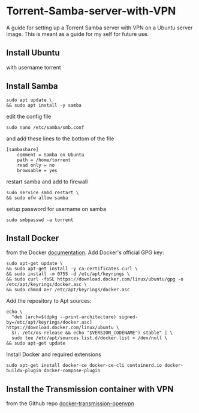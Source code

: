 # Torrent-Samba-server-with-VPN
A guide for setting up a Torrent Samba server with VPN on a Ubuntu server image. This is meant as a guide for my self for future use.

## Install Ubuntu
with username torrent

## Install Samba
```
sudo apt update \
&& sudo apt install -y samba
```
edit the config file
```
sudo nano /etc/samba/smb.conf
```
and add these lines to the bottom of the file
```
[sambashare]
    comment = Samba on Ubuntu
    path = /home/torrent
    read only = no
    browsable = yes
```
restart samba and add to firewall
```
sudo service smbd restart \
&& sudo ufw allow samba
```
setup password for username on samba
```
sudo smbpasswd -a torrent
```

## Install Docker
from the Docker [documentation](https://docs.docker.com/engine/install/ubuntu/).
Add Docker's official GPG key:
```
sudo apt-get update \
&& sudo apt-get install -y ca-certificates curl \
&& sudo install -m 0755 -d /etc/apt/keyrings \
&& sudo curl -fsSL https://download.docker.com/linux/ubuntu/gpg -o /etc/apt/keyrings/docker.asc \
&& sudo chmod a+r /etc/apt/keyrings/docker.asc
```
Add the repository to Apt sources:
```
echo \
  "deb [arch=$(dpkg --print-architecture) signed-by=/etc/apt/keyrings/docker.asc] https://download.docker.com/linux/ubuntu \
  $(. /etc/os-release && echo "$VERSION_CODENAME") stable" | \
  sudo tee /etc/apt/sources.list.d/docker.list > /dev/null \
&& sudo apt-get update
```
Install Docker and required extensions
```
sudo apt-get install docker-ce docker-ce-cli containerd.io docker-buildx-plugin docker-compose-plugin
```

## Install the Transmission container with VPN
from the Github repo [docker-transmission-openvpn](https://github.com/haugene/docker-transmission-openvpn)
